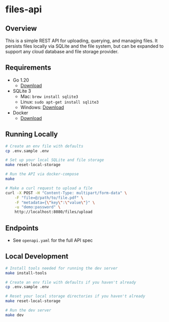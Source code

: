 # files-api

## Overview

This is a simple REST API for uploading, querying, and managing files. It
persists files locally via SQLite and the file system, but can be expanded to
support any cloud database and file storage provider.

## Requirements

- Go 1.20
  - [Download](https://golang.org/dl/)
- SQLite 3
  - Mac: `brew install sqlite3`
  - Linux: `sudo apt-get install sqlite3`
  - Windows: [Download](https://www.sqlite.org/download.html)
- Docker
  - [Download](https://www.docker.com/get-started)

## Running Locally

```sh
# Create an env file with defaults
cp .env.sample .env

# Set up your local SQLite and file storage
make reset-local-storage

# Run the API via docker-compose
make

# Make a curl request to upload a file
curl -X POST -H "Content-Type: multipart/form-data" \
	-F "file=@/path/to/file.pdf" \
	-F "metadata={\"key\":\"value\"}" \
	-u "demo:password" \
	http://localhost:8080/files/upload
```

## Endpoints

- See `openapi.yaml` for the full API spec

## Local Development

```sh
# Install tools needed for running the dev server
make install-tools

# Create an env file with defaults if you haven't already
cp .env.sample .env

# Reset your local storage directories if you haven't already
make reset-local-storage

# Run the dev server
make dev
```
